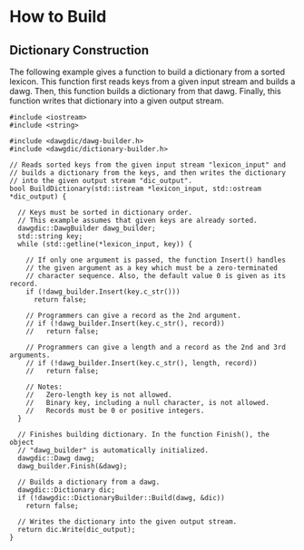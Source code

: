 # How to Build #

## Dictionary Construction ##

The following example gives a function to build a dictionary
from a sorted lexicon.
This function first reads keys from a given input stream and builds a dawg.
Then, this function builds a dictionary from that dawg.
Finally, this function writes that dictionary into a given output stream.

```
#include <iostream>
#include <string>

#include <dawgdic/dawg-builder.h>
#include <dawgdic/dictionary-builder.h>

// Reads sorted keys from the given input stream "lexicon_input" and
// builds a dictionary from the keys, and then writes the dictionary
// into the given output stream "dic_output".
bool BuildDictionary(std::istream *lexicon_input, std::ostream *dic_output) {

  // Keys must be sorted in dictionary order.
  // This example assumes that given keys are already sorted.
  dawgdic::DawgBuilder dawg_builder;
  std::string key;
  while (std::getline(*lexicon_input, key)) {

    // If only one argument is passed, the function Insert() handles
    // the given argument as a key which must be a zero-terminated
    // character sequence. Also, the default value 0 is given as its record.
    if (!dawg_builder.Insert(key.c_str()))
      return false;

    // Programmers can give a record as the 2nd argument.
    // if (!dawg_builder.Insert(key.c_str(), record))
    //   return false;

    // Programmers can give a length and a record as the 2nd and 3rd arguments.
    // if (!dawg_builder.Insert(key.c_str(), length, record))
    //   return false;

    // Notes:
    //   Zero-length key is not allowed.
    //   Binary key, including a null character, is not allowed.
    //   Records must be 0 or positive integers.
  }

  // Finishes building dictionary. In the function Finish(), the object
  // "dawg_builder" is automatically initialized.
  dawgdic::Dawg dawg;
  dawg_builder.Finish(&dawg);

  // Builds a dictionary from a dawg.
  dawgdic::Dictionary dic;
  if (!dawgdic::DictionaryBuilder::Build(dawg, &dic))
    return false;

  // Writes the dictionary into the given output stream.
  return dic.Write(dic_output);
}
```